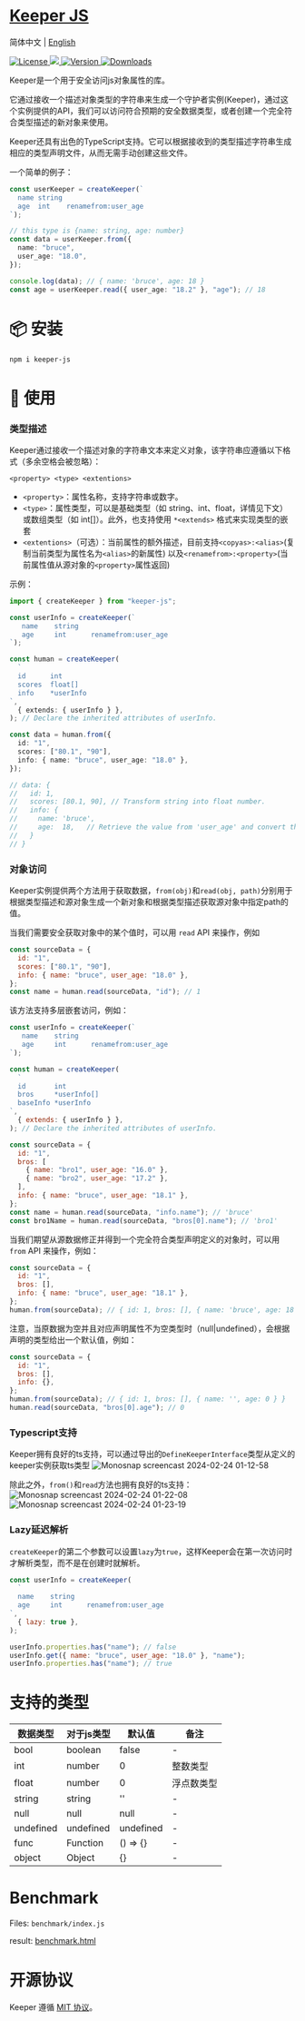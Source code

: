 # <a href align="center">Keeper JS</a>

简体中文 | [English](./README.md)

<p>
   <a href="https://www.npmjs.com/package/keeper-js">
    <img src="https://img.shields.io/npm/l/keeper-js.svg?sanitize=true" alt="License" />
  </a>
  <a href="https://codecov.io/gh/ArthurYung/keeper" >
    <img src="https://codecov.io/gh/ArthurYung/keeper/graph/badge.svg?token=93F49NOJ9E"/>
  </a>
  <a href="https://www.npmjs.com/package/keeper-js">
    <img src="https://img.shields.io/npm/v/keeper-js.svg?sanitize=true" alt="Version">
  </a>
  <a href="https://www.npmjs.com/package/keeper-js">
    <img src="https://img.shields.io/npm/dm/keeper-js.svg?sanitize=true" alt="Downloads" />
  </a>
</p>

Keeper是一个用于安全访问js对象属性的库。

它通过接收一个描述对象类型的字符串来生成一个守护者实例(Keeper)，通过这个实例提供的API，我们可以访问符合预期的安全数据类型，或者创建一个完全符合类型描述的新对象来使用。

Keeper还具有出色的TypeScript支持。它可以根据接收到的类型描述字符串生成相应的类型声明文件，从而无需手动创建这些文件。

一个简单的例子：

```typescript
const userKeeper = createKeeper(`
  name string
  age  int    renamefrom:user_age
`);

// this type is {name: string, age: number}
const data = userKeeper.from({
  name: "bruce",
  user_age: "18.0",
});

console.log(data); // { name: 'bruce', age: 18 }
const age = userKeeper.read({ user_age: "18.2" }, "age"); // 18
```

# 📦 安装

```shell
npm i keeper-js
```

# 🔨 使用

### 类型描述

Keeper通过接收一个描述对象的字符串文本来定义对象，该字符串应遵循以下格式（多余空格会被忽略）：

```
<property> <type> <extentions>
```

- `<property>`：属性名称，支持字符串或数字。
- `<type>`：属性类型，可以是基础类型（如 string、int、float，详情见下文）或数组类型（如 int[]）。此外，也支持使用 `*<extends>` 格式来实现类型的嵌套
- `<extentions>`（可选）：当前属性的额外描述，目前支持`<copyas>:<alias>`(复制当前类型为属性名为`<alias>`的新属性) 以及`<renamefrom>:<property>`(当前属性值从源对象的`<property>`属性返回)

示例：

```typescript
import { createKeeper } from "keeper-js";

const userInfo = createKeeper(`
   name    string
   age     int      renamefrom:user_age
`);

const human = createKeeper(
  `
  id      int
  scores  float[]
  info    *userInfo
`,
  { extends: { userInfo } },
); // Declare the inherited attributes of userInfo.

const data = human.from({
  id: "1",
  scores: ["80.1", "90"],
  info: { name: "bruce", user_age: "18.0" },
});

// data: {
//   id: 1,
//   scores: [80.1, 90], // Transform string into float number.
//   info: {
//     name: 'bruce',
//     age:  18,   // Retrieve the value from 'user_age' and convert the float string into an integer number.
//   }
// }
```

### 对象访问

Keeper实例提供两个方法用于获取数据，`from(obj)`和`read(obj, path)`分别用于根据类型描述和源对象生成一个新对象和根据类型描述获取源对象中指定path的值。

当我们需要安全获取对象中的某个值时，可以用 `read` API 来操作，例如

```javascript
const sourceData = {
  id: "1",
  scores: ["80.1", "90"],
  info: { name: "bruce", user_age: "18.0" },
};
const name = human.read(sourceData, "id"); // 1
```

该方法支持多层嵌套访问，例如：

```javascript
const userInfo = createKeeper(`
   name    string
   age     int      renamefrom:user_age
`);

const human = createKeeper(
  `
  id       int
  bros     *userInfo[]
  baseInfo *userInfo
`,
  { extends: { userInfo } },
); // Declare the inherited attributes of userInfo.

const sourceData = {
  id: "1",
  bros: [
    { name: "bro1", user_age: "16.0" },
    { name: "bro2", user_age: "17.2" },
  ],
  info: { name: "bruce", user_age: "18.1" },
};
const name = human.read(sourceData, "info.name"); // 'bruce'
const bro1Name = human.read(sourceData, "bros[0].name"); // 'bro1'
```

当我们期望从源数据修正并得到一个完全符合类型声明定义的对象时，可以用 `from` API 来操作，例如：

```javascript
const sourceData = {
  id: "1",
  bros: [],
  info: { name: "bruce", user_age: "18.1" },
};
human.from(sourceData); // { id: 1, bros: [], { name: 'bruce', age: 18 } }
```

注意，当原数据为空并且对应声明属性不为空类型时（null|undefined），会根据声明的类型给出一个默认值，例如：

```javascript
const sourceData = {
  id: "1",
  bros: [],
  info: {},
};
human.from(sourceData); // { id: 1, bros: [], { name: '', age: 0 } }
human.read(sourceData, "bros[0].age"); // 0
```

### Typescript支持

Keeper拥有良好的ts支持，可以通过导出的`DefineKeeperInterface`类型从定义的keeper实例获取ts类型
![Monosnap screencast 2024-02-24 01-12-58](https://github.com/ArthurYung/keeper/assets/29910365/3c754e2c-0d2e-47b1-a516-3c8448529923)

除此之外，`from()`和`read`方法也拥有良好的ts支持：
![Monosnap screencast 2024-02-24 01-22-08](https://github.com/ArthurYung/keeper/assets/29910365/682fe9fd-8619-4dd0-b8de-64cbe71f2b15)
![Monosnap screencast 2024-02-24 01-23-19](https://github.com/ArthurYung/keeper/assets/29910365/9f73dcff-7e5c-4922-bf68-b0b43194d743)

### Lazy延迟解析

`createKeeper`的第二个参数可以设置`lazy`为`true`，这样Keeper会在第一次访问时才解析类型，而不是在创建时就解析。

```javascript
const userInfo = createKeeper(
  `
  name    string
  age     int      renamefrom:user_age
`,
  { lazy: true },
);

userInfo.properties.has("name"); // false
userInfo.get({ name: "bruce", user_age: "18.0" }, "name");
userInfo.properties.has("name"); // true
```

# 支持的类型

| 数据类型  | 对于js类型 | 默认值    | 备注       |
| --------- | ---------- | --------- | ---------- |
| bool      | boolean    | false     | -          |
| int       | number     | 0         | 整数类型   |
| float     | number     | 0         | 浮点数类型 |
| string    | string     | ''        | -          |
| null      | null       | null      | -          |
| undefined | undefined  | undefined | -          |
| func      | Function   | () => {}  | -          |
| object    | Object     | {}        | -          |

# Benchmark

Files: `benchmark/index.js`

result: [benchmark.html](https://arthuryung.github.io/keeper/benchmark/results/keeper.chart.html)

# 开源协议

Keeper 遵循 [MIT 协议](./LICENSE)。
